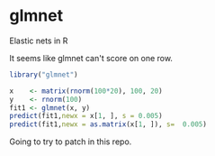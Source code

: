 # glmnet
Elastic nets in R

It seems like glmnet can't score on one row.

```R
library("glmnet")

x    <- matrix(rnorm(100*20), 100, 20)
y    <- rnorm(100)
fit1 <- glmnet(x, y)
predict(fit1,newx = x[1, ], s = 0.005)
predict(fit1,newx = as.matrix(x[1, ]), s=  0.005)
```

Going to try to patch in this repo.
